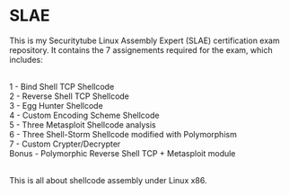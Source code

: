 # SLAE

This is my Securitytube Linux Assembly Expert (SLAE) certification exam repository. It contains the 7 assignements required for the exam, which includes:</br></br>

1 - Bind Shell TCP Shellcode</br>
2 - Reverse Shell TCP Shellcode</br>
3 - Egg Hunter Shellcode</br>
4 - Custom Encoding Scheme Shellcode</br>
5 - Three Metasploit Shellcode analysis</br>
6 - Three Shell-Storm Shellcode modified with Polymorphism</br>
7 - Custom Crypter/Decrypter</br>
Bonus - Polymorphic Reverse Shell TCP + Metasploit module</br></br>

This is all about shellcode assembly under Linux x86.</br>
